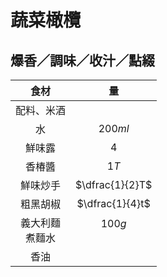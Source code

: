 <style>
.markdown-section h1 {
    background-image: url(https://images.unsplash.com/photo-1618163633808-dbd8a9f658ce);
    background-image: url(./notes/recipes/義大利麵/img/蔬菜橄欖.jpg);
}

.markdown-section h1::after {
    content: "Önder Örtel";
    content: "Toscanini";
}
</style>

# 蔬菜橄欖

## 爆香／調味／收汁／點綴

|         食材         |         量         |
| :------------------: | :----------------: |
|      配料、米酒      |                    |
|          水          |      $200ml$       |
|        鮮味露        |        $4$         |
|        香椿醬        |        $1T$        |
|       鮮味炒手       |  $\dfrac{1}{2}T$   |
|       粗黑胡椒       |  $\dfrac{1}{4}t$   |
| 義大利麵<br />煮麵水 | $100g$<br />&nbsp; |
|         香油         |                    |
